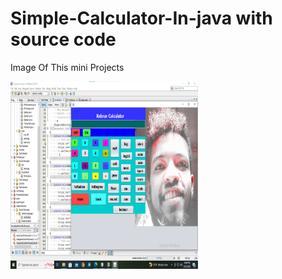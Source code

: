 # Simple-Calculator-In-java with source code
Image Of This mini Projects
<p><img src="Cal.png" width=300 height=300 alt="Empty image"></p>
